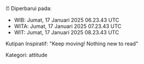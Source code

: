 ⏰ Diperbarui pada:
- WIB: Jumat, 17 Januari 2025 06.23.43 UTC
- WITA: Jumat, 17 Januari 2025 07.23.43 UTC
- WIT: Jumat, 17 Januari 2025 08.23.43 UTC

Kutipan Inspiratif:
"Keep moving! Nothing new to read"


Kategori: attitude

